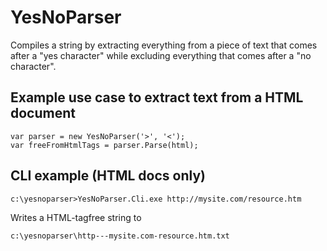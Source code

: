 # YesNoParser
Compiles a string by extracting everything from a piece of text that comes after a "yes character" while excluding everything that comes after a "no character".

## Example use case to extract text from a HTML document
	var parser = new YesNoParser('>', '<');
	var freeFromHtmlTags = parser.Parse(html);

## CLI example (HTML docs only)

	c:\yesnoparser>YesNoParser.Cli.exe http://mysite.com/resource.htm

Writes a HTML-tagfree string to 

	c:\yesnoparser\http---mysite.com-resource.htm.txt